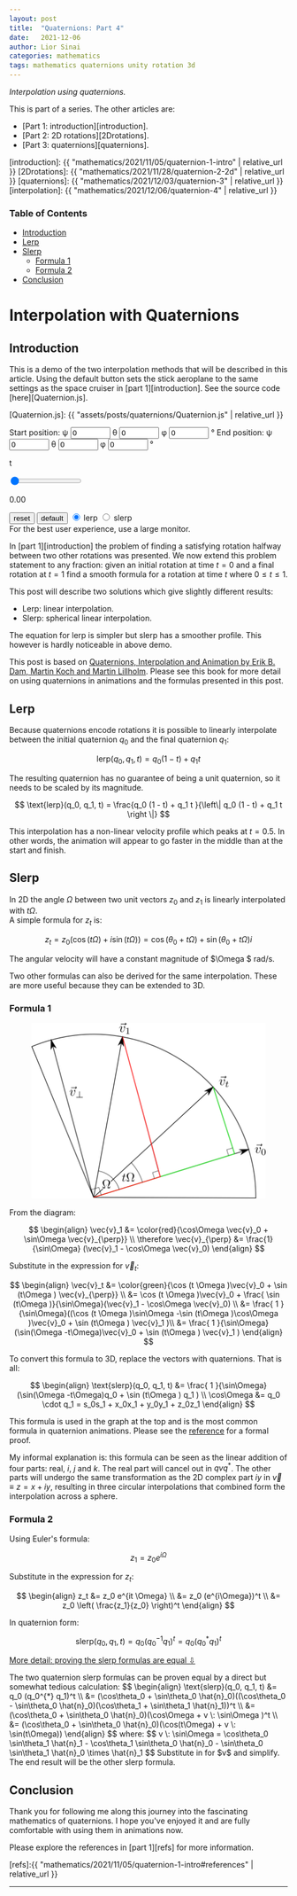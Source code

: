 ```yaml
---
layout: post
title:  "Quaternions: Part 4"
date:   2021-12-06
author: Lior Sinai
categories: mathematics
tags: mathematics quaternions unity rotation 3d
---
```


_Interpolation using quaternions._ 


This is part of a series. The other articles are:
- [Part 1: introduction][introduction].
- [Part 2: 2D rotations][2Drotations].
- [Part 3: quaternions][quaternions].

[introduction]: {{ "mathematics/2021/11/05/quaternion-1-intro" | relative_url }}
[2Drotations]: {{ "mathematics/2021/11/28/quaternion-2-2d" | relative_url }}
[quaternions]: {{ "mathematics/2021/12/03/quaternion-3" | relative_url }}
[interpolation]: {{ "mathematics/2021/12/06/quaternion-4" | relative_url }}

<script src="https://cdn.plot.ly/plotly-gl3d-2.5.1.min.js"> </script>
<link rel="stylesheet" href="/assets/posts/quaternions/style.css">

### Table of Contents
- [Introduction](#introduction)
- [Lerp](#lerp)
- [Slerp](#slerp)
	- [Formula 1](#formula-1)
	- [Formula 2](#formula-2)
- [Conclusion](#conclusion)

# Interpolation with Quaternions
## Introduction

This is a demo of the two interpolation methods that will be described in this article.
Using the default button sets the stick aeroplane to the same settings as the space cruiser in [part 1][introduction]. See the source code [here][Quaternion.js].

[Quaternion.js]: {{ "assets/posts/quaternions/Quaternion.js" | relative_url }}

<div class="plot3d-container">
	<form class="grid-container">
		Start position:  
		<label for="psiNumber">&psi;</label>
		<input type="number" id="psiStartNumber" min="-360" max="360" value="0">
		<label for="thetaNumber">&theta;</label>
		<input type="number" id="thetaStartNumber" min="-360" max="360" value="0">
		<label for="psiNumber">&phi;</label>
		<input type="number" id="phiStartNumber" min="-360" max="360" value="0">
		<label> &deg;</label>
		End position:
		<label for="psiNumber">&psi;</label>
		<input type="number" id="psiEndNumber" min="-360" max="360" value="0">
		<label for="thetaNumber">&theta;</label>
		<input type="number" id="thetaEndNumber" min="-360" max="360" value="0">
		<label for="psiNumber">&phi;</label>
		<input type="number" id="phiEndNumber" min="-360" max="360" value="0">
		<label> &deg;</label>
	</form>
	<div class="sliderContainer">
		<p class="sliderValue left">t</p>
		<input id="tSlider" type="range" min="0" max="1" step="0.01" value="0" class="slider">
		<p id='tSliderText' class="sliderValue right">0.00</p>
	</div>
	<form>
		<button type="button" id="resetButton">reset</button>
		<button type="button" id="defaultButton">default</button>
		<input type="radio" id="lerpRadio" checked name="interpRadios">
		<label for="lerpRadio">lerp</label>
		<input type="radio" id="slerpRadio" name="interpRadios">
		<label for="slerpRadio">slerp</label>
	</form>
	<div id="canvas" class="plotly">
		<script src="/assets/posts/quaternions/plotInterpolation.js" type="module"></script>
	</div>
	<span class="uxMessege"> For the best user experience, use a large monitor. </span>
</div>

In [part 1][introduction] the problem of finding a satisfying rotation halfway between two other rotations was presented.
We now extend this problem statement to any fraction: given an initial rotation at time $t=0$ and a final rotation at $t=1$ find a smooth formula for a rotation at time $t$ where $0 \leq t \leq 1$.

This post will describe two solutions which give slightly different results:
- Lerp: linear interpolation.
- Slerp: spherical linear interpolation.

The equation for lerp is simpler but slerp has a smoother profile. 
This however is hardly noticeable in above demo.

This post is based on [Quaternions, Interpolation and Animation by Erik B. Dam, Martin Koch and Martin Lillholm][Dam1998]. Please see this book for more detail on using quaternions in animations and the formulas presented in this post.

[Dam1998]: https://web.mit.edu/2.998/www/QuaternionReport1.pdf

## Lerp

Because quaternions encode rotations it is possible to linearly interpolate between the initial quaternion $q_0$ and the final quaternion $q_1$:

$$ \text{lerp}(q_0, q_1, t) = q_0 (1 - t) + q_1 t $$

The resulting quaternion has no guarantee of being a unit quaternion, so it needs to be scaled by its magnitude.

$$ \text{lerp}(q_0, q_1, t) = \frac{q_0 (1 - t) + q_1 t }{\left\| q_0 (1 - t) + q_1 t  \right \|} $$

This interpolation has a non-linear velocity profile which peaks at $t=0.5$. 
In other words, the animation will appear to go faster in the middle than at the start and finish.

## Slerp

In 2D the angle $\Omega$ between two unit vectors $z_0$ and $z_1$ is linearly interpolated with $t\Omega$.  
A simple formula for $z_t$ is:

$$ z_t = z_0 (\cos(t\Omega  ) + i \sin(t\Omega )) = \cos(\theta_0 + t\Omega ) +  \sin(\theta_0 + t\Omega ) i $$

The angular velocity will have a constant magnitude of $\Omega $ rad/s.

Two other formulas can also be derived for the same interpolation. These are more useful because they can be extended to 3D.
 
### Formula 1 

<figure class="post-figure">
<img class="img-50"
    src="/assets/posts/quaternions/slerp.png"
	alt="geometric construction for slerp"
	>
<figcaption></figcaption>
</figure>

From the diagram:

$$ 
\begin{align}
\vec{v}_1 &= \color{red}{\cos\Omega \vec{v}_0 + \sin\Omega \vec{v}_{\perp}} \\
\therefore \vec{v}_{\perp} &= \frac{1}{\sin\Omega} (\vec{v}_1 - \cos\Omega \vec{v}_0)
\end{align}
$$

Substitute in the expression for $\vec{v}_t$:

 $$ 
\begin{align}
\vec{v}_t &= \color{green}{\cos (t \Omega )\vec{v}_0 + \sin (t\Omega ) \vec{v}_{\perp}} \\
          &= \cos (t \Omega )\vec{v}_0 + \frac{ \sin (t\Omega )}{\sin\Omega}(\vec{v}_1 - \cos\Omega \vec{v}_0) \\
		  &= \frac{ 1 }{\sin\Omega}((\cos (t \Omega )\sin\Omega  -\sin (t\Omega )\cos\Omega )\vec{v}_0 + \sin (t\Omega ) \vec{v}_1 )\\
		  &= \frac{ 1 }{\sin\Omega}(\sin(\Omega -t\Omega)\vec{v}_0 + \sin (t\Omega ) \vec{v}_1 )
\end{align}
$$

To convert this formula to 3D, replace the vectors with quaternions. That is all:

$$ 
\begin{align}
\text{slerp}(q_0, q_1, t) &= \frac{ 1 }{\sin\Omega}(\sin(\Omega -t\Omega)q_0 + \sin (t\Omega ) q_1 ) \\
\cos\Omega &= q_0 \cdot q_1 = s_0s_1 + x_0x_1 + y_0y_1 + z_0z_1
\end{align}
$$

This formula is used in the graph at the top and is the most common formula in quaternion animations. Please see the [reference][dam1998] for a formal proof.

My informal explanation is: this formula can be seen as the linear addition of four parts: real, $i$, $j$ and $k$. The real part will cancel out in $qvq^{*}$. The other parts will undergo the same transformation as the 2D complex part $iy$ in $\vec{v} \equiv z = x + iy$, resulting in three circular interpolations that combined form the interpolation across a sphere.

### Formula 2

Using Euler's formula:

$$ z_1 = z_0 e^{i \Omega} $$

Substitute in the expression for $z_t$:

$$ 
\begin{align}
	z_t &= z_0 e^{it \Omega} \\
	    &= z_0 (e^{i\Omega})^t \\
		&= z_0 \left( \frac{z_1}{z_0} \right)^t
\end{align}
$$

In quaternion form:

$$ \text{slerp}(q_0, q_1, t) = q_0 (q_0^{-1} q_1)^t = q_0 (q_0^{*} q_1)^t $$

<p>
  <a class="btn" data-toggle="collapse" href="#proofEqual" role="button" aria-expanded="false" aria-controls="collapseExample">
    More detail: proving the slerp formulas are equal &#8681;
  </a>
</p>
<div class="collapse" id="proofEqual">
  <div class="card card-body ">
		The two quaternion slerp formulas can be proven equal by a direct but somewhat tedious calculation:
		$$
		\begin{align}
			\text{slerp}(q_0, q_1, t) &=  q_0 (q_0^{*} q_1)^t \\
				&= (\cos\theta_0 + \sin\theta_0 \hat{n}_0)((\cos\theta_0 - \sin\theta_0 \hat{n}_0)(\cos\theta_1 + \sin\theta_1 \hat{n}_1))^t \\
				&= (\cos\theta_0 + \sin\theta_0 \hat{n}_0)(\cos\Omega + v \: \sin\Omega )^t \\
				&= (\cos\theta_0 + \sin\theta_0 \hat{n}_0)(\cos(t\Omega) + v \: \sin(t\Omega))
		\end{align}
		$$
		where:
		$$ v \: \sin\Omega  = \cos\theta_0 \sin\theta_1 \hat{n}_1 - \cos\theta_1 \sin\theta_0 \hat{n}_0 - \sin\theta_0 \sin\theta_1 \hat{n}_0 \times \hat{n}_1 $$
		Substitute in for $v$ and simplify. The end result will be the other slerp formula.
  </div>
</div>

## Conclusion

Thank you for following me along this journey into the fascinating mathematics of quaternions.
I hope you've enjoyed it and are fully comfortable with using them in animations now.

Please explore the references in [part 1][refs] for more information.

[refs]:{{ "mathematics/2021/11/05/quaternion-1-intro#references" | relative_url }}

---

